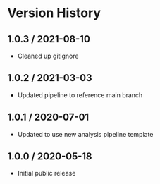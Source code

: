 # Version History

## 1.0.3 / 2021-08-10

- Cleaned up gitignore

## 1.0.2 / 2021-03-03

- Updated pipeline to reference main branch

## 1.0.1 / 2020-07-01

- Updated to use new analysis pipeline template

## 1.0.0 / 2020-05-18

- Initial public release
